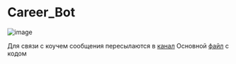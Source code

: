 # Career_Bot

![image](https://github.com/vlbudaeva/Career_Bot/blob/main/static/media_files/start.png)

Для связи с коучем сообщения пересылаются в <a href="https://t.me/still_studentt" target="_blank" rel="noreferrer"> канал</a>
Основной <a href="https://github.com/vlbudaeva/Career_Bot/blob/main/main%20(%D0%BA%D0%BE%D0%BF%D0%B8%D1%8F).py" target="_blank" rel="noreferrer"> файл</a> с кодом


